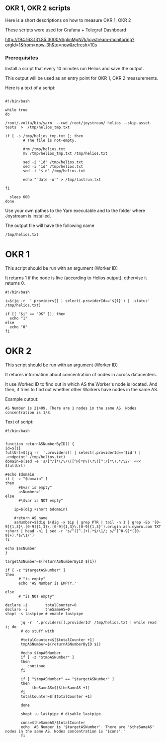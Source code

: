 ## OKR 1, OKR 2 scripts

Here is a short descriptions on how to measure OKR 1, OKR 2

These scripts were used for Grafana + Telegraf Dashboard 

http://194.163.131.85:3000/d/pIinMgN7k/joystream-monitoring?orgId=1&from=now-3h&to=now&refresh=10s 

### Prerequisites 

Install a script that every 10 minutes run Helios and save the output.

This output will be used as an entry point for OKR 1, OKR 2 measurements.

Here is a text of a script:

```

#!/bin/bash

while true
do

/root/.volta/bin/yarn  --cwd /root/joystream/ helios --skip-asset-tests  >  /tmp/helios_tmp.txt

if [ -s /tmp/helios_tmp.txt ]; then
        # The file is not-empty.

        #rm /tmp/helios.txt
        mv /tmp/helios_tmp.txt /tmp/helios.txt

        sed -i '1d' /tmp/helios.txt
        sed -i '1d' /tmp/helios.txt
        sed -i '$ d' /tmp/helios.txt

        echo "`date -u`" > /tmp/lastrun.txt

fi

  sleep 600
done

```

Use your own pathes to the Yarn executable and to the folder where Joystream is installed.

The output file will have the following name 
```
/tmp/helios.txt
```

# OKR 1

This script should be run with an argument (Worker ID)

It returns 1 if the node is live (according to Helios output), othervise it returns 0. 

```
#!/bin/bash

i=$(jq -r  '.providers[] | select(.providerId=='${1}') | .status' /tmp/helios.txt)

if [[ "$i" == "OK" ]]; then
  echo "1"
else
  echo "0"
fi

```

# OKR 2

This script should be run with an argument (Worker ID)

It returns information about concentration of nodes in across datacenters.

It use Worked ID to find out in which AS the Worker's node is located. And then, it tries to find out whether other Workers have nodes in the same AS. 

Example output:
```
AS Number is 21409. There are 1 nodes in the same AS. Nodes concentration is 1/8.

```

Text of script:
```
#!/bin/bash


function returnASNumberByID() {
id=${1}
fullUrl=$(jq -r  '.providers[] | select(.providerId=='$id') | .endpoint' /tmp/helios.txt)
domain=$(sed -e 's/[^/]*\/\/\([^@]*@\)\?\([^:/]*\).*/\2/' <<< $fullUrl)

#echo $domain
if [ -z "$domain" ]
then
      #$var is empty"
      asNumber=''
else
      #\$var is NOT empty"

	ip=$(dig +short $domain)

	#return AS name
	asNumber=$(dig $(dig -x $ip | grep PTR | tail -n 1 | grep -Eo '[0-9]{1,3}\.[0-9]{1,3}\.[0-9]{1,3}\.[0-9]{1,3}').origin.asn.cymru.com TXT +short | head -n1 | sed -r 's/^([^.]+).*$/\1/; s/^[^0-9]*([0-9]+).*$/\1/')
fi

echo $asNumber
}

targetASNumber=$(returnASNumberByID ${1})

if [ -z "$targetASNumber" ]
then
      # "is empty"
      echo 'AS Number is EMPTY.'

else
      # "is NOT empty"

declare -i        totalCounter=0
declare -i        theSameAS=0
shopt -s lastpipe # enable lastpipe

       jq -r  '.providers[].providerId' /tmp/helios.txt | while read i; do
       # do stuff with 

       #totalCounter=$[$totalCounter +1]
       tmpASNumber=$(returnASNumberByID $i) 

       #echo $tmpASNumber
       if [ -z "$tmpASNumber" ] 
       then
          continue
       fi
      
       if [ "$tmpASNumber" == "$targetASNumber" ]
       then
            theSameAS=$[$theSameAS +1]
       fi
       totalCounter=$[$totalCounter +1]

       done

       shopt -u lastpipe # disable lastpipe

       cons=$theSameAS/$totalCounter
       echo 'AS Number is '$targetASNumber'. There are '$theSameAS' nodes in the same AS. Nodes concentration is '$cons'.'
       fi

```
